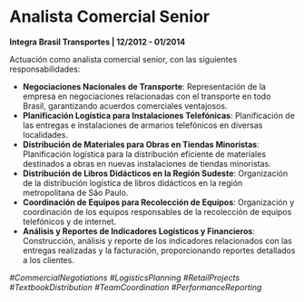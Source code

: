 # Analista Comercial Senior

**Integra Brasil Transportes | 12/2012 - 01/2014**

Actuación como analista comercial senior, con las siguientes responsabilidades:

- **Negociaciones Nacionales de Transporte**: Representación de la empresa en negociaciones relacionadas con el transporte en todo Brasil, garantizando acuerdos comerciales ventajosos.
- **Planificación Logística para Instalaciones Telefónicas**: Planificación de las entregas e instalaciones de armarios telefónicos en diversas localidades.
- **Distribución de Materiales para Obras en Tiendas Minoristas**: Planificación logística para la distribución eficiente de materiales destinados a obras en nuevas instalaciones de tiendas minoristas.
- **Distribución de Libros Didácticos en la Región Sudeste**: Organización de la distribución logística de libros didácticos en la región metropolitana de São Paulo.
- **Coordinación de Equipos para Recolección de Equipos**: Organización y coordinación de los equipos responsables de la recolección de equipos telefónicos y de internet.
- **Análisis y Reportes de Indicadores Logísticos y Financieros**: Construcción, análisis y reporte de los indicadores relacionados con las entregas realizadas y la facturación, proporcionando reportes detallados a los clientes.

*#CommercialNegotiations #LogisticsPlanning #RetailProjects #TextbookDistribution #TeamCoordination #PerformanceReporting*
